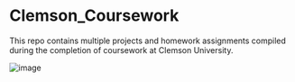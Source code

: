 # Clemson_Coursework

This repo contains multiple projects and homework assignments compiled during the completion of coursework at Clemson University.

![image](https://user-images.githubusercontent.com/84349109/155735387-9b335686-c90c-439d-959b-3cdf8891a97b.png)
